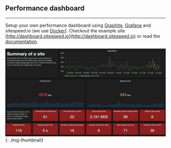 <!--
## Results for everyone
* * *
You will get results on a high level (red/yellow and green) that your boss will understand. And of course the in depth metrics so you can make your site better. Get the result as HTML or send the metrics to Graphite.

[![The result](/img/sitespeed-boss-page.png)](/documentation/result/)
{: .img-thumbnail}
-->

## Performance dashboard
* * *
Setup your own performance dashboard using [Graphite](https://graphite.readthedocs.org/en/latest/), [Grafana](http://grafana.org/) and sitespeed.io (we use [Docker](https://hub.docker.com/u/sitespeedio/)). Checkout the example site [http://dashboard.sitespeed.io](http://dashboard.sitespeed.io) or read the [documentation](/documentation/performance-dashboard/).

[![The web performance dashboard](/img/dashboard.png)](http://dashboard.sitespeed.io)
{: .img-thumbnail}
